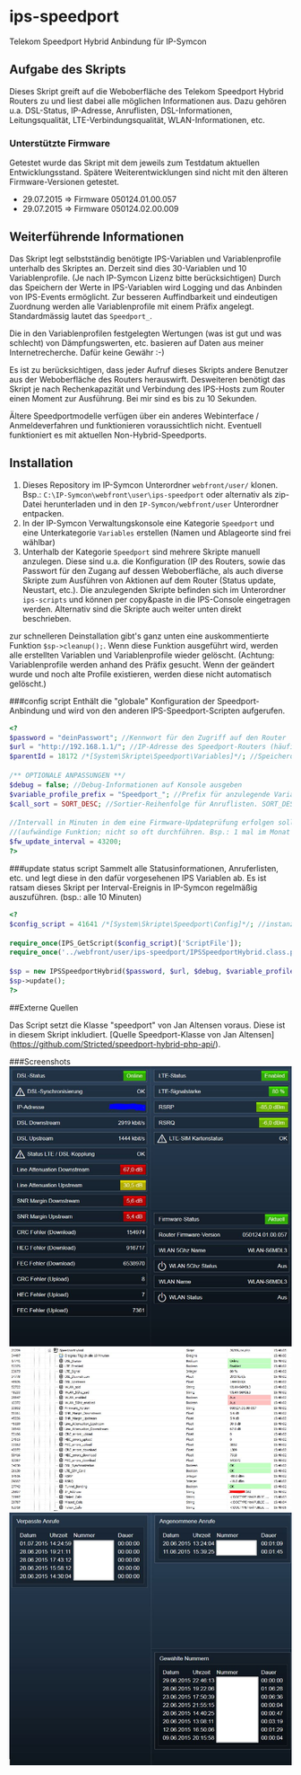 # ips-speedport
Telekom Speedport Hybrid Anbindung für IP-Symcon

## Aufgabe des Skripts
Dieses Skript greift auf die Weboberfläche des Telekom Speedport Hybrid Routers zu und liest dabei alle möglichen Informationen aus. Dazu gehören u.a. DSL-Status, IP-Adresse, Anruflisten, DSL-Informationen, Leitungsqualität, LTE-Verbindungsqualität, WLAN-Informationen, etc. 

### Unterstützte Firmware
Getestet wurde das Skript mit dem jeweils zum Testdatum aktuellen Entwicklungsstand. Spätere Weiterentwicklungen sind nicht mit den älteren Firmware-Versionen getestet.

* 29.07.2015 => Firmware 050124.01.00.057
* 29.07.2015 => Firmware 050124.02.00.009

## Weiterführende Informationen
Das Skript legt selbstständig benötigte IPS-Variablen und Variablenprofile unterhalb des Skriptes an.
Derzeit sind dies 30-Variablen und 10 Variablenprofile. (Je nach IP-Symcon Lizenz bitte berücksichtigen)
Durch das Speichern der Werte in IPS-Variablen wird Logging und das Anbinden von IPS-Events ermöglicht.
Zur besseren Auffindbarkeit und eindeutigen Zuordnung werden alle Variablenprofile mit einem Präfix angelegt. 
Standardmässig lautet das `Speedport_`.

Die in den Variablenprofilen festgelegten Wertungen (was ist gut und was schlecht) von Dämpfungswerten, etc. basieren auf Daten aus meiner Internetrecherche. Dafür keine Gewähr :-)

Es ist zu berücksichtigen, dass jeder Aufruf dieses Skripts andere Benutzer aus der Weboberfläche des Routers herauswirft.
Desweiteren benötigt das Skript je nach Rechenkapazität und Verbindung des IPS-Hosts zum Router einen Moment zur Ausführung.
Bei mir sind es bis zu 10 Sekunden. 

Ältere Speedportmodelle verfügen über ein anderes Webinterface / Anmeldeverfahren und funktionieren voraussichtlich nicht. Eventuell funktioniert es mit aktuellen Non-Hybrid-Speedports. 

## Installation

1. Dieses Repository im IP-Symcon Unterordner `webfront/user/` klonen. Bsp.: `C:\IP-Symcon\webfront\user\ips-speedport` oder alternativ als zip-Datei herunterladen und in den `IP-Symcon/webfront/user` Unterordner entpacken.
2. In der IP-Symcon Verwaltungskonsole eine Kategorie `Speedport` und eine Unterkategorie `Variables` erstellen (Namen und Ablageorte sind frei wählbar)
3. Unterhalb der Kategorie `Speedport` sind mehrere Skripte manuell anzulegen. Diese sind u.a. die Konfiguration (IP des Routers, sowie das Passwort für den Zugang auf dessen Weboberfläche, als auch diverse Skripte zum Ausführen von Aktionen auf dem Router (Status update, Neustart, etc.). Die anzulegenden Skripte befinden sich im Unterordner `ips-scripts` und können per copy&paste in die IPS-Console eingetragen werden. Alternativ sind die Skripte auch weiter unten direkt beschrieben.

zur schnelleren Deinstallation gibt's ganz unten eine auskommentierte Funktion `$sp->cleanup();`.
Wenn diese Funktion ausgeführt wird, werden alle erstellten Variablen und Variablenprofile wieder gelöscht.
(Achtung: Variablenprofile werden anhand des Präfix gesucht. Wenn der geändert wurde und noch alte Profile existieren, werden diese nicht automatisch gelöscht.) 

###config script
Enthält die "globale" Konfiguration der Speedport-Anbindung und wird von den anderen IPS-Speedport-Scripten aufgerufen.
```php
<?
$password = "deinPasswort"; //Kennwort für den Zugriff auf den Router
$url = "http://192.168.1.1/"; //IP-Adresse des Speedport-Routers (häufig auch "speedport.ip")
$parentId = 18172 /*[System\Skripte\Speedport\Variables]*/; //Speicherort für zu erstellende Speedport Variablen.

/** OPTIONALE ANPASSUNGEN **/
$debug = false;	//Debug-Informationen auf Konsole ausgeben
$variable_profile_prefix = "Speedport_"; //Prefix für anzulegende Variablenprofile
$call_sort = SORT_DESC; //Sortier-Reihenfolge für Anruflisten. SORT_DESC => neueste zuerst, SORT_ASC => älteste zuerst.

//Intervall in Minuten in dem eine Firmware-Updateprüfung erfolgen soll
//(aufwändige Funktion; nicht so oft durchführen. Bsp.: 1 mal im Monat => ca. 43200 Minuten)
$fw_update_interval = 43200;
?>
```

###update status script
Sammelt alle Statusinformationen, Anruferlisten, etc. und legt diese in den dafür vorgesehenen IPS Variablen ab.
Es ist ratsam dieses Skript per Interval-Ereignis in IP-Symcon regelmäßig auszuführen. (bsp.: alle 10 Minuten)
```php
<?
$config_script = 41641 /*[System\Skripte\Speedport\Config]*/; //instanz id des ip-symcon config skripts

require_once(IPS_GetScript($config_script)['ScriptFile']);
require_once('../webfront/user/ips-speedport/IPSSpeedportHybrid.class.php');
 
$sp = new IPSSpeedportHybrid($password, $url, $debug, $variable_profile_prefix, $call_sort, $parentId, $fw_update_interval);
$sp->update();
?>
```

##Externe Quellen

Das Script setzt die Klasse "speedport" von Jan Altensen voraus. Diese ist in diesem Skript inkludiert. [Quelle Speedport-Klasse von Jan Altensen] (https://github.com/Stricted/speedport-hybrid-php-api/).

###Screenshots
![dsl/lte-router information](assets/dsl-lte-router-infos.jpg)
![ips variables](assets/ips-variables-speedport.jpg)
![anruferlisten](assets/anruflisten-speedport.jpg)

